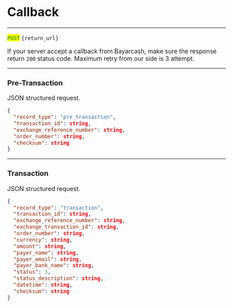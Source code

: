 # Callback

***

<mark style="color:green;">`POST`</mark> `{return_url}`



If your server accept a callback from Bayarcash, make sure the response return `200` status code. Maximum retry from our side is 3 attempt.



***

### Pre-Transaction

JSON structured request.



```json
{
  "record_type": "pre_transaction",
  "transaction_id": string,
  "exchange_reference_number": string,
  "order_number": string,
  "checksum": string
}
```



***

### Transaction

JSON structured request.



```json
{
  "record_type": "transaction",
  "transaction_id": string,
  "exchange_reference_number": string,
  "exchange_transaction_id": string,
  "order_number": string,
  "currency": string,
  "amount": string,
  "payer_name": string,
  "payer_email": string,
  "payer_bank_name": string,
  "status": 3,
  "status_description": string,
  "datetime": string,
  "checksum": string
}
```

